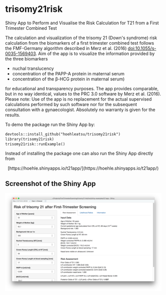 # trisomy21risk

Shiny App to Perform and Visualise the Risk Calculation for T21 from a
First Trimester Combined Test

The calculation and visualization of the trisomy 21 (Down's syndrome)
risk calculation from the biomarkers of a first trimester combined
test follows the FMF-Germany algorithm described in Merz et al. (2016)
<doi:10.1055/s-0035-1569403>. Aim of the app is to visualize the
information provided by the three biomarkers

* nuchal translucency
* concentration of the PAPP-A protein in maternal serum
* concentration of the β-HCG protein in maternal serum)

for educational and transparency purposes. The app provides
comparable, but in no way identical, values to the PRC 3.0 software by
Merz et al. (2016). Please note: Use of the app is no replacement for
the actual supervised calculations performed by such software nor for
the subsequent consultation with a gynaecologist. Absolutely no
warranty is given for the results.

To demo the package run the Shiny App by:

    devtools::install_github("hoehleatsu/trisomy21risk")
    library(trisomy21risk)
    trisomy21risk::runExample()

Instead of installing the package one can also run the Shiny App directly from

<center>
    [https://hoehle.shinyapps.io/t21app/](https://hoehle.shinyapps.io/t21app/)
</center>    


## Screenshot of the Shiny App

![Screenshot of the Shiny App](shinyapp.png)
